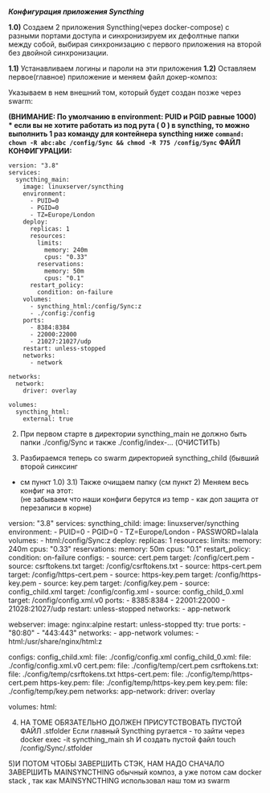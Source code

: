 ***Конфигурация приложения Syncthing***

**1.0)** Создаем 2 приложения Syncthing(через docker-compose) с разными портами доступа и синхронизируем их дефолтные папки между собой, выбирая синхронизацию с первого приложения на второй без двойной синхронизации. 

**1.1)** Устанавливаем логины и пароли на эти приложения
**1.2)** Оставляем первое(главное) приложение и меняем файл докер-композ:

  Указываем в нем внешний том, который будет создан позже через swarm:

  **(ВНИМАНИЕ: По умолчанию в environment: PUID и PGID равные 1000)
               * если вы не хотите работать из под рута ( 0 ) в syncthing, то 
                 можно выполнить 1 раз команду для контейнера syncthing ниже
               ```command: chown -R abc:abc /config/Sync && chmod -R 775 /config/Sync```**
**ФАЙЛ КОНФИГУРАЦИИ:**
```
version: "3.8"
services:
  syncthing_main:
    image: linuxserver/syncthing
    environment:
      - PUID=0
      - PGID=0
      - TZ=Europe/London
    deploy:
      replicas: 1
      resources:
        limits:
          memory: 240m
          cpus: "0.33"
        reservations:
          memory: 50m
          cpus: "0.1"
      restart_policy:
        condition: on-failure
    volumes:
      - syncthing_html:/config/Sync:z
      - ./config:/config 
    ports:
      - 8384:8384
      - 22000:22000
      - 21027:21027/udp
    restart: unless-stopped
    networks:
      - network

networks:
  network:
    driver: overlay

volumes:
  syncthing_html:
    external: true
```
2) При первом старте в директории syncthing_main не должно быть папки ./config/Sync и также ./config/index-... (ОЧИСТИТЬ)

3) Разбираемся теперь со swarm директорией syncthing_child (бывший второй синксинг 
- см пункт 1.0)
3.1) Также очищаем папку (см пункт 2) 
Меняем весь конфиг на этот:  
(не забываем что наши конфиги берутся из temp - как доп защита от перезаписи в корне)

version: "3.8"
services:
  syncthing_child:
    image: linuxserver/syncthing
    environment:
      - PUID=0
      - PGID=0
      - TZ=Europe/London
      - PASSWORD=lalala
    volumes:
      - html:/config/Sync:z
    deploy:
      replicas: 1
      resources:
        limits:
          memory: 240m
          cpus: "0.33"
        reservations:
          memory: 50m
          cpus: "0.1"
      restart_policy:
        condition: on-failure
    configs:
      - source: cert.pem
        target: /config/cert.pem
      - source: csrftokens.txt
        target: /config/csrftokens.txt
      - source: https-cert.pem
        target: /config/https-cert.pem
      - source: https-key.pem
        target: /config/https-key.pem
      - source: key.pem
        target: /config/key.pem
      - source: config_child.xml
        target: /config/config.xml
      - source: config_child_0.xml
        target: /config/config.xml.v0
    ports:
      - 8385:8384
      - 22001:22000
      - 21028:21027/udp
    restart: unless-stopped
    networks:
      - app-network

  webserver:
    image: nginx:alpine
    restart: unless-stopped
    tty: true
    ports:
      - "80:80"
      - "443:443"
    networks:
      - app-network
    volumes:
      - html:/usr/share/nginx/html:z

configs:
  config_child.xml:
    file: ./config/config.xml
  config_child_0.xml:
    file: ./config/config.xml.v0
  cert.pem:
    file: ./config/temp/cert.pem
  csrftokens.txt:
    file: ./config/temp/csrftokens.txt
  https-cert.pem:
    file: ./config/temp/https-cert.pem
  https-key.pem:
    file: ./config/temp/https-key.pem
  key.pem:
    file: ./config/temp/key.pem
networks:
  app-network:
    driver: overlay

volumes:
  html:


4) НА ТОМЕ ОБЯЗАТЕЛЬНО ДОЛЖЕН ПРИСУТСТВОВАТЬ ПУСТОЙ ФАЙЛ .stfolder
Если главный Syncthing ругается - то зайти через docker exec -it syncthing_main sh
И создать пустой файл touch /config/Sync/.stfolder



5)И ПОТОМ ЧТОБЫ ЗАВЕРШИТЬ СТЭК, НАМ НАДО СНАЧАЛО ЗАВЕРШИТЬ MAINSYNCTHING обычный композ,
а уже потом сам docker stack , так как MAINSYNCTHING использовал наш том из swarm

